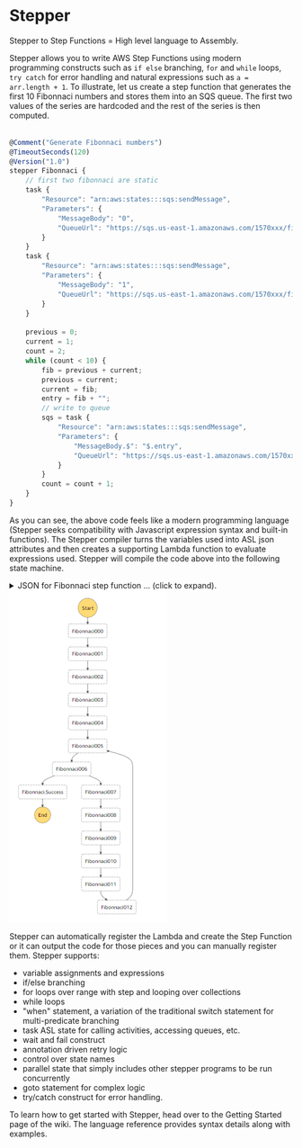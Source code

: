Stepper
====

Stepper to Step Functions = High level language to Assembly.
 
Stepper allows you to write AWS Step Functions using modern programming constructs such as `if else` branching, `for` 
and `while` loops, `try catch` for error handling and natural expressions such as `a = arr.length + 1`. 
To illustrate, let us create a step function that generates the first 10 Fibonnaci numbers and stores them into an SQS 
queue. The first two values of the series are hardcoded and the rest of the series is then computed. 

```Javascript

@Comment("Generate Fibonnaci numbers")
@TimeoutSeconds(120)
@Version("1.0")
stepper Fibonnaci {
    // first two fibonnaci are static
    task {
        "Resource": "arn:aws:states:::sqs:sendMessage",
        "Parameters": {
            "MessageBody": "0",
            "QueueUrl": "https://sqs.us-east-1.amazonaws.com/1570xxx/fibo"
        }
    }
    task {
        "Resource": "arn:aws:states:::sqs:sendMessage",
        "Parameters": {
            "MessageBody": "1",
            "QueueUrl": "https://sqs.us-east-1.amazonaws.com/1570xxx/fibo"
        }
    }

    previous = 0;
    current = 1;
    count = 2;
    while (count < 10) {
        fib = previous + current;
        previous = current;
        current = fib;
        entry = fib + "";
        // write to queue
        sqs = task {
            "Resource": "arn:aws:states:::sqs:sendMessage",
            "Parameters": {
                "MessageBody.$": "$.entry",
                "QueueUrl": "https://sqs.us-east-1.amazonaws.com/1570xxx/fibo"
            }
        }
        count = count + 1;
    }
}

```
   
As you can see, the above code feels like a modern programming language (Stepper seeks compatibility with Javascript 
expression syntax and built-in functions). The Stepper compiler turns the variables used into ASL json attributes and 
then creates a supporting Lambda function to evaluate expressions used. Stepper will compile the code above into the 
following state machine.

<details>
    <summary>JSON for Fibonnaci step function ... (click to expand).</summary>
    
```json
{
  "Comment": "Generate Fibonnaci numbers",
  "TimeoutSeconds": 120,
  "Version": "1.0",
  "StartAt": "Fibonnaci000",
  "States": {
    "Fibonnaci000": {
      "Type": "Task",
      "Resource": "arn:aws:states:::sqs:sendMessage",
      "Parameters": {
        "MessageBody": "0",
        "QueueUrl": "https://sqs.us-east-1.amazonaws.com/1570xxx/fibo"
      },
      "ResultPath": "$.Fibonnaci000",
      "Next": "Fibonnaci001"
    },
    "Fibonnaci001": {
      "Type": "Task",
      "Resource": "arn:aws:states:::sqs:sendMessage",
      "Parameters": {
        "MessageBody": "1",
        "QueueUrl": "https://sqs.us-east-1.amazonaws.com/1570xxx/fibo"
      },
      "ResultPath": "$.Fibonnaci001",
      "Next": "Fibonnaci002"
    },
    "Fibonnaci002": {
      "Type": "Pass",
      "Result": 0,
      "ResultPath": "$.previous",
      "Next": "Fibonnaci003"
    },
    "Fibonnaci003": {
      "Type": "Pass",
      "Result": 1,
      "ResultPath": "$.current",
      "Next": "Fibonnaci004"
    },
    "Fibonnaci004": {
      "Type": "Pass",
      "Result": 2,
      "ResultPath": "$.count",
      "Next": "Fibonnaci005"
    },
    "Fibonnaci005": {
      "Type": "Task",
      "Parameters": {
        "cmd__sm": "Fibonnaci005",
        "count.$": "$.count"
      },
      "Resource": "arn:aws:lambda:us-east-1:1570xxx:function:Fibonnaci_stepperLambda",
      "ResultPath": "$.Fibonnacivar__000",
      "Next": "Fibonnaci006"
    },
    "Fibonnaci006": {
      "Type": "Choice",
      "Choices": [
        {
          "Variable": "$.Fibonnacivar__000",
          "BooleanEquals": true,
          "Next": "Fibonnaci007"
        },
        {
          "Variable": "$.Fibonnacivar__000",
          "BooleanEquals": false,
          "Next": "Fibonnaci.Success"
        }
      ]
    },
    "Fibonnaci007": {
      "Type": "Task",
      "Parameters": {
        "cmd__sm": "Fibonnaci007",
        "current.$": "$.current",
        "previous.$": "$.previous"
      },
      "ResultPath": "$.fib",
      "Resource": "arn:aws:lambda:us-east-1:1570xxx:function:Fibonnaci_stepperLambda",
      "Next": "Fibonnaci008"
    },
    "Fibonnaci008": {
      "Type": "Task",
      "Parameters": {
        "cmd__sm": "Fibonnaci008",
        "current.$": "$.current"
      },
      "ResultPath": "$.previous",
      "Resource": "arn:aws:lambda:us-east-1:1570xxx:function:Fibonnaci_stepperLambda",
      "Next": "Fibonnaci009"
    },
    "Fibonnaci009": {
      "Type": "Task",
      "Parameters": {
        "cmd__sm": "Fibonnaci009",
        "fib.$": "$.fib"
      },
      "ResultPath": "$.current",
      "Resource": "arn:aws:lambda:us-east-1:1570xxx:function:Fibonnaci_stepperLambda",
      "Next": "Fibonnaci010"
    },
    "Fibonnaci010": {
      "Type": "Task",
      "Parameters": {
        "cmd__sm": "Fibonnaci010",
        "fib.$": "$.fib"
      },
      "ResultPath": "$.entry",
      "Resource": "arn:aws:lambda:us-east-1:1570xxx:function:Fibonnaci_stepperLambda",
      "Next": "Fibonnaci011"
    },
    "Fibonnaci011": {
      "Type": "Task",
      "Resource": "arn:aws:states:::sqs:sendMessage",
      "Parameters": {
        "MessageBody.$": "$.entry",
        "QueueUrl": "https://sqs.us-east-1.amazonaws.com/1570xxx/fibo"
      },
      "ResultPath": "$.sqs",
      "Next": "Fibonnaci012"
    },
    "Fibonnaci012": {
      "Type": "Task",
      "Next": "Fibonnaci005",
      "Parameters": {
        "cmd__sm": "Fibonnaci012",
        "count.$": "$.count"
      },
      "ResultPath": "$.count",
      "Resource": "arn:aws:lambda:us-east-1:1570xxx:function:Fibonnaci_stepperLambda"
    },
    "Fibonnaci.Success": {
      "Type": "Succeed"
    }
  }
}
```
</details>

<img src="etc/fibonacci.png"/>

Stepper can automatically register the Lambda and create the Step Function or it can output the code for those pieces 
and you can manually register them. Stepper supports:

- variable assignments and expressions
- if/else branching
- for loops over range with step and looping over collections
- while loops
- "when" statement, a variation of the traditional switch statement for multi-predicate branching
- task ASL state for calling activities, accessing queues, etc. 
- wait and fail construct
- annotation driven retry logic
- control over state names
- parallel state that simply includes other stepper programs to be run concurrently
- goto statement for complex logic
- try/catch construct for error handling.

To learn how to get started with Stepper, head over to the Getting Started page of the wiki. The language reference 
provides syntax details along with examples.  
